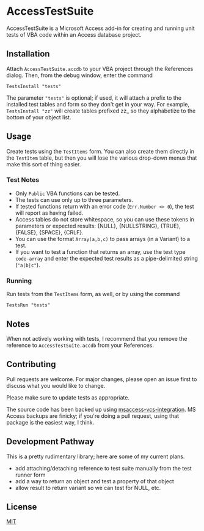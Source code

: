 # AccessTestSuite

AccessTestSuite is a Microsoft Access add-in for creating and running unit tests of VBA code within an Access database project.

## Installation

Attach `AccessTestSuite.accdb` to your VBA project through the References dialog. Then, from the debug window, enter the command 

```
TestsInstall "tests"
```

The parameter `"tests"` is optional; if used, it will attach a prefix to the installed test tables and form so they don't get in your way. For example, `TestsInstall "zz"` will create tables prefixed zz_ so they alphabetize to the bottom of your object list.

## Usage

Create tests using the `TestItems` form. You can also create them directly in the `TestItem` table, but then you will lose the various drop-down menus that make this sort of thing easier.

### Test Notes
* Only `Public` VBA functions can be tested.
* The tests can use only up to three parameters.
* If tested functions return with an error code (`Err.Number <> 0`), the test will report as having failed.
* Access tables do not store whitespace, so you can use these tokens in parameters or expected results: {NULL}, {NULLSTRING}, {TRUE}, {FALSE}, {SPACE}, {CRLF}.
* You can use the format `Array(a,b,c)` to pass arrays (in a Variant) to a test. 
* If you want to test a function that returns an array, use the test type `code-array` and enter the expected test results as a pipe-delimited string (`"a|b|c"`).

### Running

Run tests from the `TestItems` form, as well, or by using the command

```
TestsRun "tests"
```

## Notes

When not actively working with tests, I recommend that you remove the reference to `AccessTestSuite.accdb` from your References.

## Contributing
Pull requests are welcome. For major changes, please open an issue first to discuss what you would like to change.

Please make sure to update tests as appropriate.

The source code has been backed up using [msaccess-vcs-integration](https://github.com/msaccess-vcs-integration/msaccess-vcs-integration). MS Access backups are finicky; if you're doing a pull request, using that package is the easiest way, I think.

## Development Pathway

This is a pretty rudimentary library; here are some of my current plans.

* add attaching/detaching reference to test suite manually from the test runner form
* add a way to return an object and test a property of that object
* allow result to return variant so we can test for NULL, etc.

## License
[MIT](https://choosealicense.com/licenses/mit/)